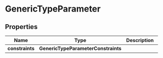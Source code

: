 

# GenericTypeParameter


## Properties

| Name | Type | Description | Notes |
|------------ | ------------- | ------------- | -------------|
|**constraints** | **GenericTypeParameterConstraints** |  |  |



